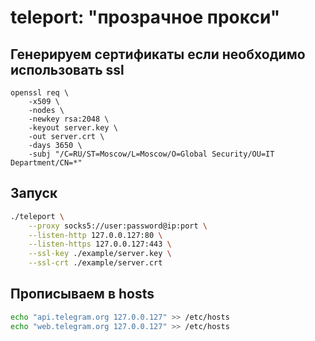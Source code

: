 # teleport: "прозрачное прокси"

## Генерируем сертификаты если необходимо использовать ssl

```
openssl req \
    -x509 \
    -nodes \
    -newkey rsa:2048 \
    -keyout server.key \
    -out server.crt \
    -days 3650 \
    -subj "/C=RU/ST=Moscow/L=Moscow/O=Global Security/OU=IT Department/CN=*"
```

## Запуск

```bash
./teleport \
    --proxy socks5://user:password@ip:port \
    --listen-http 127.0.0.127:80 \
    --listen-https 127.0.0.127:443 \
    --ssl-key ./example/server.key \
    --ssl-crt ./example/server.crt
```

## Прописываем в hosts

```bash
echo "api.telegram.org 127.0.0.127" >> /etc/hosts
echo "web.telegram.org 127.0.0.127" >> /etc/hosts
```
